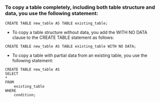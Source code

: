 ### To copy a table completely, including both table structure and data, you use the following statement:

```
CREATE TABLE new_table AS TABLE existing_table;
```

- To copy a table structure without data, you add the WITH NO DATA clause to the CREATE TABLE statement as follows:

```
CREATE TABLE new_table AS TABLE existing_table WITH NO DATA;

```

- To copy a table with partial data from an existing table, you use the following statement:

```
CREATE TABLE new_table AS 
SELECT
*
FROM
    existing_table
WHERE
    condition;

```